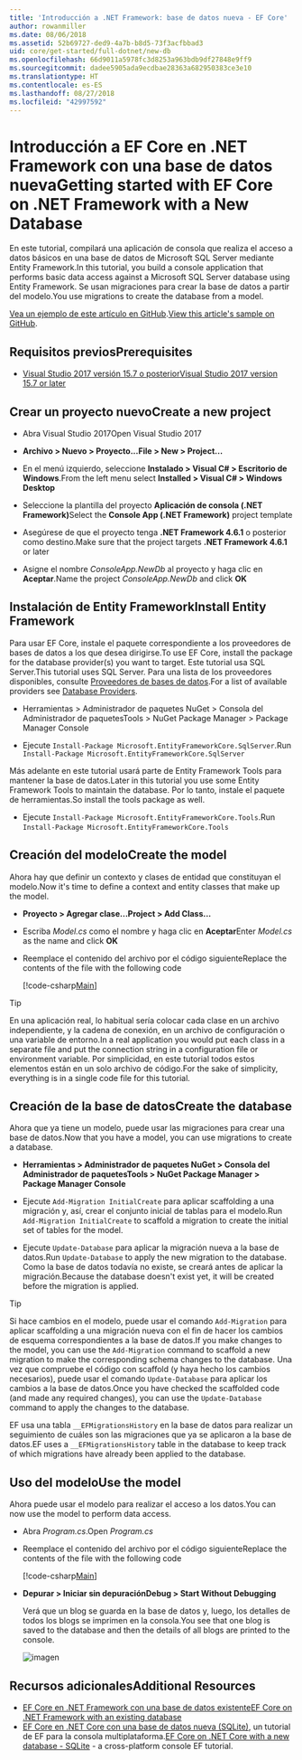 ```yaml
---
title: 'Introducción a .NET Framework: base de datos nueva - EF Core'
author: rowanmiller
ms.date: 08/06/2018
ms.assetid: 52b69727-ded9-4a7b-b8d5-73f3acfbbad3
uid: core/get-started/full-dotnet/new-db
ms.openlocfilehash: 66d9011a5978fc3d8253a963bdb9df27848e9ff9
ms.sourcegitcommit: dadee5905ada9ecdbae28363a682950383ce3e10
ms.translationtype: HT
ms.contentlocale: es-ES
ms.lasthandoff: 08/27/2018
ms.locfileid: "42997592"
---
```

# <a name="getting-started-with-ef-core-on-net-framework-with-a-new-database"></a><span data-ttu-id="f7877-102">Introducción a EF Core en .NET Framework con una base de datos nueva</span><span class="sxs-lookup"><span data-stu-id="f7877-102">Getting started with EF Core on .NET Framework with a New Database</span></span>

<span data-ttu-id="f7877-103">En este tutorial, compilará una aplicación de consola que realiza el acceso a datos básicos en una base de datos de Microsoft SQL Server mediante Entity Framework.</span><span class="sxs-lookup"><span data-stu-id="f7877-103">In this tutorial, you build a console application that performs basic data access against a Microsoft SQL Server database using Entity Framework.</span></span> <span data-ttu-id="f7877-104">Se usan migraciones para crear la base de datos a partir del modelo.</span><span class="sxs-lookup"><span data-stu-id="f7877-104">You use migrations to create the database from a model.</span></span>

<span data-ttu-id="f7877-105">[Vea un ejemplo de este artículo en GitHub](https://github.com/aspnet/EntityFramework.Docs/tree/master/samples/core/GetStarted/FullNet/ConsoleApp.NewDb).</span><span class="sxs-lookup"><span data-stu-id="f7877-105">[View this article's sample on GitHub](https://github.com/aspnet/EntityFramework.Docs/tree/master/samples/core/GetStarted/FullNet/ConsoleApp.NewDb).</span></span>

## <a name="prerequisites"></a><span data-ttu-id="f7877-106">Requisitos previos</span><span class="sxs-lookup"><span data-stu-id="f7877-106">Prerequisites</span></span>

* [<span data-ttu-id="f7877-107">Visual Studio 2017 versión 15.7 o posterior</span><span class="sxs-lookup"><span data-stu-id="f7877-107">Visual Studio 2017 version 15.7 or later</span></span>](https://www.visualstudio.com/downloads/)

## <a name="create-a-new-project"></a><span data-ttu-id="f7877-108">Crear un proyecto nuevo</span><span class="sxs-lookup"><span data-stu-id="f7877-108">Create a new project</span></span>

* <span data-ttu-id="f7877-109">Abra Visual Studio 2017</span><span class="sxs-lookup"><span data-stu-id="f7877-109">Open Visual Studio 2017</span></span>

* <span data-ttu-id="f7877-110">**Archivo > Nuevo > Proyecto...**</span><span class="sxs-lookup"><span data-stu-id="f7877-110">**File > New > Project...**</span></span>

* <span data-ttu-id="f7877-111">En el menú izquierdo, seleccione **Instalado > Visual C# > Escritorio de Windows**.</span><span class="sxs-lookup"><span data-stu-id="f7877-111">From the left menu select **Installed > Visual C# > Windows Desktop**</span></span>

* <span data-ttu-id="f7877-112">Seleccione la plantilla del proyecto **Aplicación de consola (.NET Framework)**</span><span class="sxs-lookup"><span data-stu-id="f7877-112">Select the **Console App (.NET Framework)** project template</span></span>

* <span data-ttu-id="f7877-113">Asegúrese de que el proyecto tenga **.NET Framework 4.6.1** o posterior como destino.</span><span class="sxs-lookup"><span data-stu-id="f7877-113">Make sure that the project targets **.NET Framework 4.6.1** or later</span></span>

* <span data-ttu-id="f7877-114">Asigne el nombre *ConsoleApp.NewDb* al proyecto y haga clic en **Aceptar**.</span><span class="sxs-lookup"><span data-stu-id="f7877-114">Name the project *ConsoleApp.NewDb* and click **OK**</span></span>

## <a name="install-entity-framework"></a><span data-ttu-id="f7877-115">Instalación de Entity Framework</span><span class="sxs-lookup"><span data-stu-id="f7877-115">Install Entity Framework</span></span>

<span data-ttu-id="f7877-116">Para usar EF Core, instale el paquete correspondiente a los proveedores de bases de datos a los que desea dirigirse.</span><span class="sxs-lookup"><span data-stu-id="f7877-116">To use EF Core, install the package for the database provider(s) you want to target.</span></span> <span data-ttu-id="f7877-117">Este tutorial usa SQL Server.</span><span class="sxs-lookup"><span data-stu-id="f7877-117">This tutorial uses SQL Server.</span></span> <span data-ttu-id="f7877-118">Para una lista de los proveedores disponibles, consulte [Proveedores de bases de datos](../../providers/index.md).</span><span class="sxs-lookup"><span data-stu-id="f7877-118">For a list of available providers see [Database Providers](../../providers/index.md).</span></span>

* <span data-ttu-id="f7877-119">Herramientas > Administrador de paquetes NuGet > Consola del Administrador de paquetes</span><span class="sxs-lookup"><span data-stu-id="f7877-119">Tools > NuGet Package Manager > Package Manager Console</span></span>

* <span data-ttu-id="f7877-120">Ejecute `Install-Package Microsoft.EntityFrameworkCore.SqlServer`.</span><span class="sxs-lookup"><span data-stu-id="f7877-120">Run `Install-Package Microsoft.EntityFrameworkCore.SqlServer`</span></span>

<span data-ttu-id="f7877-121">Más adelante en este tutorial usará parte de Entity Framework Tools para mantener la base de datos.</span><span class="sxs-lookup"><span data-stu-id="f7877-121">Later in this tutorial you use some Entity Framework Tools to maintain the database.</span></span> <span data-ttu-id="f7877-122">Por lo tanto, instale el paquete de herramientas.</span><span class="sxs-lookup"><span data-stu-id="f7877-122">So install the tools package as well.</span></span>

* <span data-ttu-id="f7877-123">Ejecute `Install-Package Microsoft.EntityFrameworkCore.Tools`.</span><span class="sxs-lookup"><span data-stu-id="f7877-123">Run `Install-Package Microsoft.EntityFrameworkCore.Tools`</span></span>

## <a name="create-the-model"></a><span data-ttu-id="f7877-124">Creación del modelo</span><span class="sxs-lookup"><span data-stu-id="f7877-124">Create the model</span></span>

<span data-ttu-id="f7877-125">Ahora hay que definir un contexto y clases de entidad que constituyan el modelo.</span><span class="sxs-lookup"><span data-stu-id="f7877-125">Now it's time to define a context and entity classes that make up the model.</span></span>

* <span data-ttu-id="f7877-126">**Proyecto > Agregar clase...**</span><span class="sxs-lookup"><span data-stu-id="f7877-126">**Project > Add Class...**</span></span>

* <span data-ttu-id="f7877-127">Escriba *Model.cs* como el nombre y haga clic en **Aceptar**</span><span class="sxs-lookup"><span data-stu-id="f7877-127">Enter *Model.cs* as the name and click **OK**</span></span>

* <span data-ttu-id="f7877-128">Reemplace el contenido del archivo por el código siguiente</span><span class="sxs-lookup"><span data-stu-id="f7877-128">Replace the contents of the file with the following code</span></span>

  [!code-csharp[Main](../../../../samples/core/GetStarted/FullNet/ConsoleApp.NewDb/Model.cs)] 

> [!TIP]  
> <span data-ttu-id="f7877-129">En una aplicación real, lo habitual sería colocar cada clase en un archivo independiente, y la cadena de conexión, en un archivo de configuración o una variable de entorno.</span><span class="sxs-lookup"><span data-stu-id="f7877-129">In a real application you would put each class in a separate file and put the connection string in a configuration file or environment variable.</span></span> <span data-ttu-id="f7877-130">Por simplicidad, en este tutorial todos estos elementos están en un solo archivo de código.</span><span class="sxs-lookup"><span data-stu-id="f7877-130">For the sake of simplicity, everything is in a single code file for this tutorial.</span></span>

## <a name="create-the-database"></a><span data-ttu-id="f7877-131">Creación de la base de datos</span><span class="sxs-lookup"><span data-stu-id="f7877-131">Create the database</span></span>

<span data-ttu-id="f7877-132">Ahora que ya tiene un modelo, puede usar las migraciones para crear una base de datos.</span><span class="sxs-lookup"><span data-stu-id="f7877-132">Now that you have a model, you can use migrations to create a database.</span></span>

* <span data-ttu-id="f7877-133">**Herramientas > Administrador de paquetes NuGet > Consola del Administrador de paquetes**</span><span class="sxs-lookup"><span data-stu-id="f7877-133">**Tools > NuGet Package Manager > Package Manager Console**</span></span>

* <span data-ttu-id="f7877-134">Ejecute `Add-Migration InitialCreate` para aplicar scaffolding a una migración y, así, crear el conjunto inicial de tablas para el modelo.</span><span class="sxs-lookup"><span data-stu-id="f7877-134">Run `Add-Migration InitialCreate` to scaffold a migration to create the initial set of tables for the model.</span></span>

* <span data-ttu-id="f7877-135">Ejecute `Update-Database` para aplicar la migración nueva a la base de datos.</span><span class="sxs-lookup"><span data-stu-id="f7877-135">Run `Update-Database` to apply the new migration to the database.</span></span> <span data-ttu-id="f7877-136">Como la base de datos todavía no existe, se creará antes de aplicar la migración.</span><span class="sxs-lookup"><span data-stu-id="f7877-136">Because the database doesn't exist yet, it will be created before the migration is applied.</span></span>

> [!TIP]  
> <span data-ttu-id="f7877-137">Si hace cambios en el modelo, puede usar el comando `Add-Migration` para aplicar scaffolding a una migración nueva con el fin de hacer los cambios de esquema correspondientes a la base de datos.</span><span class="sxs-lookup"><span data-stu-id="f7877-137">If you make changes to the model, you can use the `Add-Migration` command to scaffold a new migration to make the corresponding schema changes to the database.</span></span> <span data-ttu-id="f7877-138">Una vez que compruebe el código con scaffold (y haya hecho los cambios necesarios), puede usar el comando `Update-Database` para aplicar los cambios a la base de datos.</span><span class="sxs-lookup"><span data-stu-id="f7877-138">Once you have checked the scaffolded code (and made any required changes), you can use the `Update-Database` command to apply the changes to the database.</span></span>
>
> <span data-ttu-id="f7877-139">EF usa una tabla `__EFMigrationsHistory` en la base de datos para realizar un seguimiento de cuáles son las migraciones que ya se aplicaron a la base de datos.</span><span class="sxs-lookup"><span data-stu-id="f7877-139">EF uses a `__EFMigrationsHistory` table in the database to keep track of which migrations have already been applied to the database.</span></span>

## <a name="use-the-model"></a><span data-ttu-id="f7877-140">Uso del modelo</span><span class="sxs-lookup"><span data-stu-id="f7877-140">Use the model</span></span>

<span data-ttu-id="f7877-141">Ahora puede usar el modelo para realizar el acceso a los datos.</span><span class="sxs-lookup"><span data-stu-id="f7877-141">You can now use the model to perform data access.</span></span>

* <span data-ttu-id="f7877-142">Abra *Program.cs*.</span><span class="sxs-lookup"><span data-stu-id="f7877-142">Open *Program.cs*</span></span>

* <span data-ttu-id="f7877-143">Reemplace el contenido del archivo por el código siguiente</span><span class="sxs-lookup"><span data-stu-id="f7877-143">Replace the contents of the file with the following code</span></span>

  [!code-csharp[Main](../../../../samples/core/GetStarted/FullNet/ConsoleApp.NewDb/Program.cs)]

* <span data-ttu-id="f7877-144">**Depurar > Iniciar sin depuración**</span><span class="sxs-lookup"><span data-stu-id="f7877-144">**Debug > Start Without Debugging**</span></span>

  <span data-ttu-id="f7877-145">Verá que un blog se guarda en la base de datos y, luego, los detalles de todos los blogs se imprimen en la consola.</span><span class="sxs-lookup"><span data-stu-id="f7877-145">You see that one blog is saved to the database and then the details of all blogs are printed to the console.</span></span>

  ![imagen](_static/output-new-db.png)

## <a name="additional-resources"></a><span data-ttu-id="f7877-147">Recursos adicionales</span><span class="sxs-lookup"><span data-stu-id="f7877-147">Additional Resources</span></span>

* [<span data-ttu-id="f7877-148">EF Core en .NET Framework con una base de datos existente</span><span class="sxs-lookup"><span data-stu-id="f7877-148">EF Core on .NET Framework with an existing database</span></span>](xref:core/get-started/full-dotnet/existing-db)
* <span data-ttu-id="f7877-149">[EF Core en .NET Core con una base de datos nueva (SQLite)](xref:core/get-started/netcore/new-db-sqlite), un tutorial de EF para la consola multiplataforma.</span><span class="sxs-lookup"><span data-stu-id="f7877-149">[EF Core on .NET Core with a new database - SQLite](xref:core/get-started/netcore/new-db-sqlite) -  a cross-platform console EF tutorial.</span></span>
